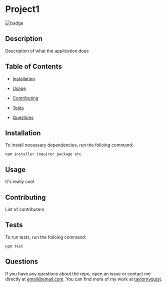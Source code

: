 # Project1

![badge](https://img.shields.io/badge/license-MIT-brightgreen)<br />

## Description

Description of what the application does

## Table of Contents

* [Installation](#installation)

* [Usage](#usage)

* [Contributing](#contributing)

* [Tests](#tests)

* [Questions](#questions)

## Installation

To install necessary dependencies, run the folloing command: 

```
npm installer inquirer package etc
```

## Usage

It's really cool

## Contributing

List of contributers

## Tests

To run tests, run the folloing command:

```
npm test
```

## Questions

If you have any questions about the repo, open an issue or contact me directly at email@email.com.  You can find more of my work at [taylornyquist](https://github.com/taylornyquist).
